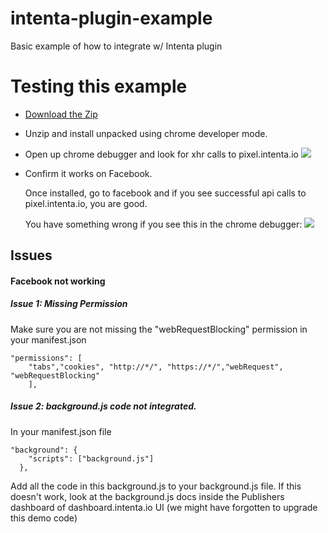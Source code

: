 # intenta-plugin-example
Basic example of how to integrate w/ Intenta plugin


# Testing this example

* [Download the Zip](https://github.com/netplenish/intenta-plugin-example/archive/master.zip)
* Unzip and install unpacked using chrome developer mode.
* Open up chrome debugger and look for xhr calls to pixel.intenta.io
![](https://www.evernote.com/shard/s145/sh/a859811b-aea0-4362-81b1-c6060dd7a211/afaa27e18b26e815be03a011b41c173c/deep/0/How-to-Make-a-Chrome-Extension.png)

* Confirm it works on Facebook.
  
  Once installed, go to facebook and if you see successful api calls to pixel.intenta.io, you are good.

  You have something wrong if you see this in the chrome debugger:
  ![](https://www.evernote.com/shard/s145/sh/b0810652-2ef4-4d96-b5ec-9ee84def6e1d/1343c2a6a8dddd5eba78e9c9952de903/deep/0/(85)-Facebook.png)

## Issues

#### Facebook not working
##### Issue 1: Missing Permission
Make sure you are not missing the "webRequestBlocking" permission in your manifest.json
```
"permissions": [
	"tabs","cookies", "http://*/", "https://*/","webRequest", "webRequestBlocking"
	],
```	

##### Issue 2: background.js code not integrated.
In your manifest.json file

```
"background": {
    "scripts": ["background.js"]
  },
```

Add all the code in this background.js to your background.js file. 
If this doesn't work, look at the background.js docs inside the Publishers dashboard of dashboard.intenta.io UI (we might have forgotten to upgrade this demo code)